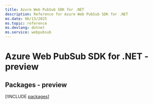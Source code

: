 ```yaml
---
title: Azure Web PubSub SDK for .NET
description: Reference for Azure Web PubSub SDK for .NET
ms.date: 06/13/2025
ms.topic: reference
ms.devlang: dotnet
ms.service: webpubsub
---
```

# Azure Web PubSub SDK for .NET - preview
## Packages - preview
[!INCLUDE [packages](web-pubsub-index.md)]